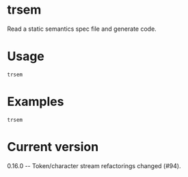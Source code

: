 # trsem

Read a static semantics spec file and generate code.

# Usage

    trsem

# Examples

    trsem

# Current version

0.16.0 -- Token/character stream refactorings changed (#94).
